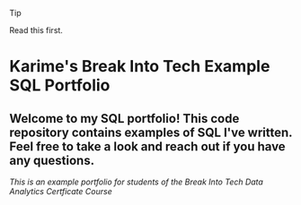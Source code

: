 >[!TIP]
>Read this first.


# Karime's Break Into Tech Example SQL Portfolio

## Welcome to my SQL portfolio! This code repository contains examples of SQL I've written. Feel free to take a look and reach out if you have any questions.

*This is an example portfolio for students of the Break Into Tech Data Analytics Certficate Course* 


